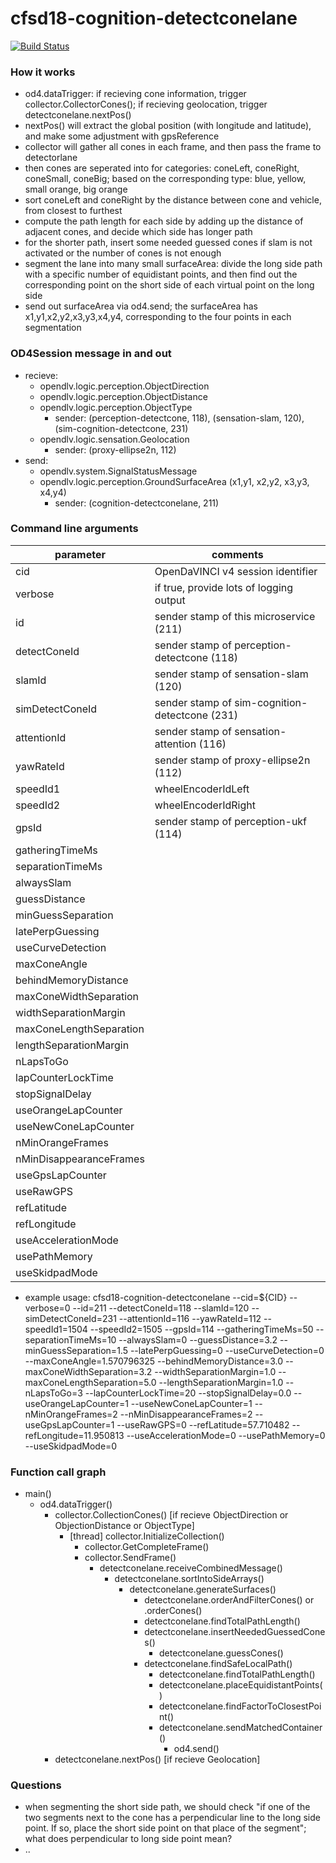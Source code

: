 # cfsd18-cognition-detectconelane
[![Build Status](https://travis-ci.org/cfsd/cfsd18-cognition-detectconelane.svg?branch=master)](https://travis-ci.org/cfsd/cfsd18-cognition-detectconelane)


### How it works
- od4.dataTrigger: if recieving cone information, trigger collector.CollectorCones(); if recieving geolocation, trigger detectconelane.nextPos()
- nextPos() will extract the global position (with longitude and latitude), and make some adjustment with gpsReference
- collector will gather all cones in each frame, and then pass the frame to detectorlane
- then cones are seperated into for categories: coneLeft, coneRight, coneSmall, coneBig; based on the corresponding type: blue, yellow, small orange, big orange
- sort coneLeft and coneRight by the distance between cone and vehicle, from closest to furthest
- compute the path length for each side by adding up the distance of adjacent cones, and decide which side has longer path
- for the shorter path, insert some needed guessed cones if slam is not activated or the number of cones is not enough
- segment the lane into many small surfaceArea: divide the long side path with a specific number of equidistant points, and then find out the corresponding point on the short side of each virtual point on the long side
- send out surfaceArea via od4.send; the surfaceArea has x1,y1,x2,y2,x3,y3,x4,y4, corresponding to the four points in each segmentation


### OD4Session message in and out
- recieve:
  - opendlv.logic.perception.ObjectDirection
  - opendlv.logic.perception.ObjectDistance
  - opendlv.logic.perception.ObjectType
    - sender: (perception-detectcone, 118), (sensation-slam, 120), (sim-cognition-detectcone, 231)
  - opendlv.logic.sensation.Geolocation
    - sender: (proxy-ellipse2n, 112)
- send:
  - opendlv.system.SignalStatusMessage
  - opendlv.logic.perception.GroundSurfaceArea (x1,y1, x2,y2, x3,y3, x4,y4)
    - sender: (cognition-detectconelane, 211)


### Command line arguments
| parameter | comments |
| ----- | ----- |
| cid | OpenDaVINCI v4 session identifier |
| verbose | if true, provide lots of logging output |
| id | sender stamp of this microservice (211) |
| detectConeId | sender stamp of perception-detectcone (118) |
| slamId | sender stamp of sensation-slam (120) |
| simDetectConeId | sender stamp of sim-cognition-detectcone (231) |
| attentionId | sender stamp of sensation-attention (116) |
| yawRateId | sender stamp of proxy-ellipse2n (112) |
| speedId1 | wheelEncoderIdLeft |
| speedId2 | wheelEncoderIdRight |
| gpsId | sender stamp of perception-ukf (114) |
| gatheringTimeMs | |
| separationTimeMs | |
| alwaysSlam | |
| guessDistance | |
| minGuessSeparation | |
| latePerpGuessing | |
| useCurveDetection | |
| maxConeAngle | |
| behindMemoryDistance | |
| maxConeWidthSeparation | |
| widthSeparationMargin | |
| maxConeLengthSeparation | |
| lengthSeparationMargin | |
| nLapsToGo | |
| lapCounterLockTime | |
| stopSignalDelay | |
| useOrangeLapCounter | |
| useNewConeLapCounter | |
| nMinOrangeFrames | |
| nMinDisappearanceFrames | |
| useGpsLapCounter | |
| useRawGPS | |
| refLatitude | |
| refLongitude | |
| useAccelerationMode | |
| usePathMemory | |
| useSkidpadMode | |
- example usage:
    cfsd18-cognition-detectconelane --cid=${CID} --verbose=0 --id=211 --detectConeId=118 --slamId=120 --simDetectConeId=231 --attentionId=116 --yawRateId=112 --speedId1=1504 --speedId2=1505 --gpsId=114 --gatheringTimeMs=50 --separationTimeMs=10 --alwaysSlam=0 --guessDistance=3.2 --minGuessSeparation=1.5 --latePerpGuessing=0 --useCurveDetection=0 --maxConeAngle=1.570796325 --behindMemoryDistance=3.0 --maxConeWidthSeparation=3.2 --widthSeparationMargin=1.0 --maxConeLengthSeparation=5.0 --lengthSeparationMargin=1.0 --nLapsToGo=3 --lapCounterLockTime=20 --stopSignalDelay=0.0 --useOrangeLapCounter=1 --useNewConeLapCounter=1 --nMinOrangeFrames=2 --nMinDisappearanceFrames=2 --useGpsLapCounter=1 --useRawGPS=0 --refLatitude=57.710482 --refLongitude=11.950813 --useAccelerationMode=0 --usePathMemory=0 --useSkidpadMode=0


### Function call graph
- main()
  - od4.dataTrigger()
    - collector.CollectionCones()  [if recieve ObjectDirection or ObjectionDistance or ObjectType]
      - [thread] collector.InitializeCollection()
        - collector.GetCompleteFrame()
        - collector.SendFrame()
          - detectconelane.receiveCombinedMessage()
            - detectconelane.sortIntoSideArrays()
              - detectconelane.generateSurfaces()
                - detectconelane.orderAndFilterCones() or .orderCones()
                - detectconelane.findTotalPathLength()
                - detectconelane.insertNeededGuessedCones()
                  - detectconelane.guessCones()
                - detectconelane.findSafeLocalPath()
                  - detectconelane.findTotalPathLength()
                  - detectconelane.placeEquidistantPoints()
                  - detectconelane.findFactorToClosestPoint()
                  - detectconelane.sendMatchedContainer()
                    - od4.send()
    - detectconelane.nextPos() [if recieve Geolocation]


### Questions
- when segmenting the short side path, we should check "if one of the two segments next to the cone has a perpendicular line to the long side point. If so, place the short side point on that place of the segment"; what does perpendicular to long side point mean?
- ..